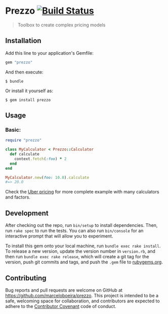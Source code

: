 # Prezzo [![Build Status](https://travis-ci.org/marceloboeira/prezzo.svg?branch=master)](https://travis-ci.org/marceloboeira/prezzo)
> Toolbox to create complex pricing models

## Installation

Add this line to your application's Gemfile:

```ruby
gem "prezzo"
```

And then execute:

    $ bundle

Or install it yourself as:

    $ gem install prezzo

## Usage

### Basic:

```ruby
require "prezzo"

class MyCalculator < Prezzo::Calculator
  def calculate
    context.fetch(:foo) * 2
  end
end

MyCalculator.new(foo: 10.0).calculate
#=> 20.0
```

Check the [Uber pricing](/spec/integration/uber_pricing_spec.rb) for more complete example with many calculators and factors.

## Development

After checking out the repo, run `bin/setup` to install dependencies. Then, run `rake spec` to run the tests. You can also run `bin/console` for an interactive prompt that will allow you to experiment.

To install this gem onto your local machine, run `bundle exec rake install`. To release a new version, update the version number in `version.rb`, and then run `bundle exec rake release`, which will create a git tag for the version, push git commits and tags, and push the `.gem` file to [rubygems.org](https://rubygems.org).

## Contributing

Bug reports and pull requests are welcome on GitHub at https://github.com/marceloboeira/prezzo. This project is intended to be a safe, welcoming space for collaboration, and contributors are expected to adhere to the [Contributor Covenant](http://contributor-covenant.org) code of conduct.
